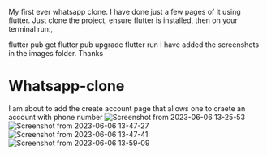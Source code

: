 My first ever whatsapp clone. I have done just a few pages of it using flutter.
Just clone the project, ensure flutter is installed, then on your terminal run:,

flutter pub get
flutter pub upgrade
flutter run
I have added the screenshots in the images folder. Thanks

# Whatsapp-clone

I am about to add the create account page that allows one to craete an account with phone number
![Screenshot from 2023-06-06 13-25-53](https://github.com/PatrickOjiambo/Whatsapp-clone/assets/105768730/0316f57d-cafe-4a5f-97e4-90650e91d579)
![Screenshot from 2023-06-06 13-47-27](https://github.com/PatrickOjiambo/Whatsapp-clone/assets/105768730/3713f238-add7-4cca-b9da-2fe44bee1eee)
![Screenshot from 2023-06-06 13-47-41](https://github.com/PatrickOjiambo/Whatsapp-clone/assets/105768730/1a4a28bd-b727-4b34-97c1-766b27b342f8)
![Screenshot from 2023-06-06 13-59-09](https://github.com/PatrickOjiambo/Whatsapp-clone/assets/105768730/0f89b6f2-3477-40a0-9a50-62e44f439601)
